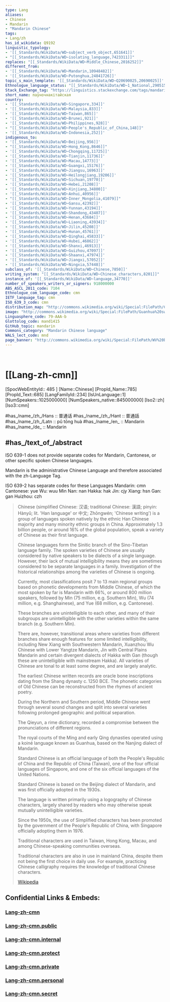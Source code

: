 ```yaml
---
type: Lang
aliases:
- Chinese
- Mandarin
- "Mandarin Chinese"
tags:
- Lang/zh
has_id_wikidata: Q9192
linguistic_typology:
- '[[_Standards/WikiData/WD~subject_verb_object,651641]]'
- "[[_Standards/WikiData/WD~isolating_language,7423311]]"
replaces: "[[_Standards/WikiData/WD~Middle_Chinese,2016252]]"
different_from:
- '[[_Standards/WikiData/WD~Mandarin,10948482]]'
- '[[_Standards/WikiData/WD~Putonghua,24841726]]'
topic_s_main_template: '[[_Standards/WikiData/WD~Q20690025,20690025]]'
Ethnologue_language_status: "[[_Standards/WikiData/WD~1_National,29051546]]"
Stack_Exchange_tag: "https://linguistics.stackexchange.com/tags/mandarin"
short_name: паўночнакітайская
country:
- '[[_Standards/WikiData/WD~Singapore,334]]'
- '[[_Standards/WikiData/WD~Malaysia,833]]'
- '[[_Standards/WikiData/WD~Taiwan,865]]'
- '[[_Standards/WikiData/WD~Brunei,921]]'
- '[[_Standards/WikiData/WD~Philippines,928]]'
- "[[_Standards/WikiData/WD~People's_Republic_of_China,148]]"
- '[[_Standards/WikiData/WD~Indonesia,252]]'
indigenous_to:
- '[[_Standards/WikiData/WD~Beijing,956]]'
- "[[_Standards/WikiData/WD~Hong_Kong,8646]]"
- '[[_Standards/WikiData/WD~Chongqing,11725]]'
- '[[_Standards/WikiData/WD~Tianjin,11736]]'
- '[[_Standards/WikiData/WD~Macau,14773]]'
- '[[_Standards/WikiData/WD~Guangxi,15176]]'
- '[[_Standards/WikiData/WD~Jiangsu,16963]]'
- '[[_Standards/WikiData/WD~Heilongjiang,19206]]'
- '[[_Standards/WikiData/WD~Sichuan,19770]]'
- '[[_Standards/WikiData/WD~Hebei,21208]]'
- '[[_Standards/WikiData/WD~Xinjiang,34800]]'
- '[[_Standards/WikiData/WD~Anhui,40956]]'
- "[[_Standards/WikiData/WD~Inner_Mongolia,41079]]"
- '[[_Standards/WikiData/WD~Gansu,42392]]'
- '[[_Standards/WikiData/WD~Yunnan,43194]]'
- '[[_Standards/WikiData/WD~Shandong,43407]]'
- '[[_Standards/WikiData/WD~Henan,43684]]'
- '[[_Standards/WikiData/WD~Liaoning,43934]]'
- '[[_Standards/WikiData/WD~Jilin,45208]]'
- '[[_Standards/WikiData/WD~Hunan,45761]]'
- '[[_Standards/WikiData/WD~Qinghai,45833]]'
- '[[_Standards/WikiData/WD~Hubei,46862]]'
- '[[_Standards/WikiData/WD~Shanxi,46913]]'
- '[[_Standards/WikiData/WD~Guizhou,47097]]'
- '[[_Standards/WikiData/WD~Shaanxi,47974]]'
- '[[_Standards/WikiData/WD~Jiangxi,57052]]'
- '[[_Standards/WikiData/WD~Ningxia,57448]]'
subclass_of: '[[_Standards/WikiData/WD~Chinese,7850]]'
writing_system: "[[_Standards/WikiData/WD~Chinese_characters,8201]]"
instance_of: '[[_Standards/WikiData/WD~language,34770]]'
number_of_speakers_writers_or_signers: 918000000
ABS_ASCL_2011_code: 7104
Ethnologue_com_language_code: cmn
IETF_language_tag: cmn
ISO_639_3_code: cmn
distribution_map: "http://commons.wikimedia.org/wiki/Special:FilePath/Chinois%20Mandarin.png"
image: "http://commons.wikimedia.org/wiki/Special:FilePath/Guanhua%20swapped.svg"
Linguasphere_code: 79-AAA-b
Glottolog_code: mand1415
GitHub_topic: mandarin
Commons_category: "Mandarin Chinese language"
WALS_lect_code: mnd
page_banner: "http://commons.wikimedia.org/wiki/Special:FilePath/WV%20banner%20Chinese%20phrasebook%20Street%20in%20Fuzhou.jpg"
---
```


﻿
 
# [[Lang-zh-cmn]] 

[SpocWebEntityId:: 485 ]
[Name::Chinese]
[PropId_Name::785]
[PropId_Text::685]
[LangFamilyId::234]
[IsUnLanguage::1]
[NumSpeakers::1025000000]
[NumSpeakers_native::845000000]
[Iso2::zh]
[Iso3::cmn]


#has_/name_/zh_/Hans :: 普通话 
#has_/name_/zh_/Hant :: 普通話 
#has_/name_/zh_/Latn :: pǔ tōng huà 
#has_/name_/en_ :: Mandarin 
#has_/name_/de_ :: Mandarin    


## #has_/text_of_/abstract  

ISO 639-1 does not provide separate codes for Mandarin, Cantonese, 
or other specific spoken Chinese languages. 

Mandarin is the administrative Chinese Language 
and therefore associated with the zh-Language Tag. 

ISO 639-2 has separate codes for these Languages 
Mandarin: cmn 
Cantonese: yue 
Wu: wuu 
Min Nan: nan 
Hakka: hak 
Jin: cjy 
Xiang: hsn 
Gan: gan
Huizhou: czh 


> Chinese (simplified Chinese: 汉语; traditional Chinese: 漢語; pinyin: Hànyǔ; lit. 'Han language' or 中文; Zhōngwén; 'Chinese writing') 
> is a group of languages spoken natively by the ethnic Han Chinese majority 
> and many minority ethnic groups in China. 
> Approximately 1.3 billion people, or around 16% of the global population, 
> speak a variety of Chinese as their first language.
>
> Chinese languages form the Sinitic branch of the Sino-Tibetan language family. 
> The spoken varieties of Chinese are usually considered by native speakers 
> to be dialects of a single language. 
> However, their lack of mutual intelligibility means they are sometimes considered to be 
> separate languages in a family. 
> Investigation of the historical relationships among the varieties of Chinese is ongoing. 
> 
> Currently, most classifications posit 7 to 13 main regional groups 
> based on phonetic developments from Middle Chinese, 
> of which the most spoken by far is Mandarin with 66%, or around 800 million speakers, 
> followed by Min (75 million, e.g. Southern Min), 
> Wu (74 million, e.g. Shanghainese), and 
> Yue (68 million, e.g. Cantonese). 
> 
> These branches are unintelligible to each other, 
> and many of their subgroups are unintelligible with the other varieties 
> within the same branch (e.g. Southern Min). 
> 
> There are, however, transitional areas where varieties from different branches 
> share enough features for some limited intelligibility, 
> including New Xiang with Southwestern Mandarin, 
> Xuanzhou Wu Chinese with Lower Yangtze Mandarin, 
> Jin with Central Plains Mandarin and certain divergent dialects of Hakka with Gan 
> (though these are unintelligible with mainstream Hakka). 
> All varieties of Chinese are tonal to at least some degree, and are largely analytic.
>
> The earliest Chinese written records are oracle bone inscriptions 
> dating from the Shang dynasty c. 1250 BCE. 
> The phonetic categories of Old Chinese can be reconstructed 
> from the rhymes of ancient poetry. 
> 
> During the Northern and Southern period, 
> Middle Chinese went through several sound changes and split into several varieties 
> following prolonged geographic and political separation. 
> 
> The Qieyun, a rime dictionary, recorded a compromise 
> between the pronunciations of different regions. 
> 
> The royal courts of the Ming and early Qing dynasties operated 
> using a koiné language known as Guanhua, based on the Nanjing dialect of Mandarin.
>
> Standard Chinese is an official language of both the People's Republic of China 
> and the Republic of China (Taiwan), one of the four official languages of Singapore, 
> and one of the six official languages of the United Nations. 
> 
> Standard Chinese is based on the Beijing dialect of Mandarin, 
> and was first officially adopted in the 1930s. 
> 
> The language is written primarily using a logography of Chinese characters, 
> largely shared by readers who may otherwise speak mutually unintelligible varieties. 
> 
> Since the 1950s, the use of Simplified characters 
> has been promoted by the government of the People's Republic of China, 
> with Singapore officially adopting them in 1976. 
> 
> Traditional characters are used in Taiwan, Hong Kong, Macau, 
> and among Chinese-speaking communities overseas. 
> 
> Traditional characters are also in use in mainland China, 
> despite them not being the first choice in daily use. 
> For example, practicing Chinese calligraphy 
> requires the knowledge of traditional Chinese characters.
>
> [Wikipedia](https://en.wikipedia.org/wiki/Chinese%20language)


## Confidential Links & Embeds: 

### [Lang-zh-cmn](/_Standards/Language/Lang~Family/LangFamily-Sino-Tibetan/LangFamily-Sinitic/Lang-zh-cmn.md) 

### [Lang-zh-cmn.public](/_public/Language/Lang~Family/LangFamily-Sino-Tibetan/LangFamily-Sinitic/Lang-zh-cmn.public.md) 

### [Lang-zh-cmn.internal](/_internal/Language/Lang~Family/LangFamily-Sino-Tibetan/LangFamily-Sinitic/Lang-zh-cmn.internal.md) 

### [Lang-zh-cmn.protect](/_protect/Language/Lang~Family/LangFamily-Sino-Tibetan/LangFamily-Sinitic/Lang-zh-cmn.protect.md) 

### [Lang-zh-cmn.private](/_private/Language/Lang~Family/LangFamily-Sino-Tibetan/LangFamily-Sinitic/Lang-zh-cmn.private.md) 

### [Lang-zh-cmn.personal](/_personal/Language/Lang~Family/LangFamily-Sino-Tibetan/LangFamily-Sinitic/Lang-zh-cmn.personal.md) 

### [Lang-zh-cmn.secret](/_secret/Language/Lang~Family/LangFamily-Sino-Tibetan/LangFamily-Sinitic/Lang-zh-cmn.secret.md)

